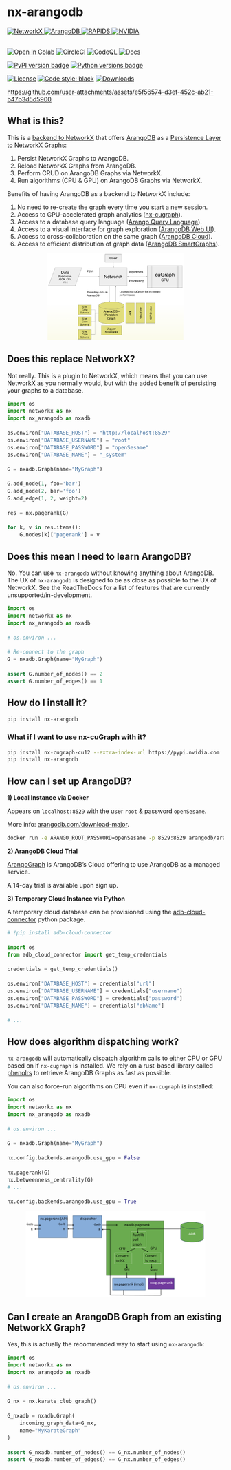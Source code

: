 # nx-arangodb

<a href="https://networkx.github.io/">
    <img src="https://avatars.githubusercontent.com/u/388785?s=200&v=4" alt="NetworkX" height="60">
</a>
<a href="https://www.arangodb.com/">
    <img src="https://arangodb.com/wp-content/uploads/2016/05/ArangoDB_logo_avocado_@1.png" alt="ArangoDB" height="60">
</a>
<a href="https://rapids.ai/">
    <img src="https://rapids.ai/images/RAPIDS-logo.png" alt="RAPIDS" height="60">
</a>
<a href="https://www.nvidia.com/en-us/startups/">
    <img src="https://insights.virti.com/content/images/2021/09/20181218-Nvidia-Inception.png" alt="NVIDIA" height="60">
</a>

<br>
<br>

<a href="https://colab.research.google.com/github/arangodb/nx-arangodb/blob/main/doc/nx_arangodb.ipynb" target="_parent"><img src="https://colab.research.google.com/assets/colab-badge.svg" alt="Open In Colab"/></a>
[![CircleCI](https://dl.circleci.com/status-badge/img/gh/arangodb/nx-arangodb/tree/main.svg?style=svg)](https://dl.circleci.com/status-badge/redirect/gh/arangodb/nx-arangodb/tree/main)
[![CodeQL](https://github.com/arangodb/nx-arangodb/actions/workflows/analyze.yml/badge.svg)](https://github.com/arangodb/nx-arangodb/actions/workflows/analyze.yml)
[![Docs](https://readthedocs.org/projects/nx-arangodb/badge/?version=latest)](https://nx-arangodb.readthedocs.io/en/latest/?badge=latest)

[![PyPI version badge](https://img.shields.io/pypi/v/nx-arangodb?color=3775A9&style=for-the-badge&logo=pypi&logoColor=FFD43B)](https://pypi.org/project/nx-arangodb/)
[![Python versions badge](https://img.shields.io/pypi/pyversions/nx-arangodb?color=3776AB&style=for-the-badge&logo=python&logoColor=FFD43B)](https://pypi.org/project/nx-arangodb/)

[![License](https://img.shields.io/github/license/arangodb/nx-arangodb?color=9E2165&style=for-the-badge)](https://github.com/arangodb/nx-arangodb/blob/main/LICENSE)
[![Code style: black](https://img.shields.io/static/v1?style=for-the-badge&label=code%20style&message=black&color=black)](https://github.com/psf/black)
[![Downloads](https://img.shields.io/pepy/dt/nx-arangodb?style=for-the-badge&color=282661
)](https://pepy.tech/project/nx-arangodb)



https://github.com/user-attachments/assets/e5f56574-d3ef-452c-ab21-b47b3d5d5900


## What is this?

This is a [backend to NetworkX](https://networkx.org/documentation/stable/reference/backends.html) that offers [ArangoDB](https://github.com/arangodb/arangodb) as a [Persistence Layer to NetworkX Graphs](https://arangodb.com/introducing-the-arangodb-networkx-persistence-layer/):
1. Persist NetworkX Graphs to ArangoDB.
2. Reload NetworkX Graphs from ArangoDB.
2. Perform CRUD on ArangoDB Graphs via NetworkX.
3. Run algorithms (CPU & GPU) on ArangoDB Graphs via NetworkX.

Benefits of having ArangoDB as a backend to NetworkX include:
1. No need to re-create the graph every time you start a new session.
2. Access to GPU-accelerated graph analytics ([nx-cugraph](https://docs.rapids.ai/api/cugraph/nightly/nx_cugraph/nx_cugraph/)).
3. Access to a database query language ([Arango Query Language](https://arangodb.com/sql-aql-comparison/)).
4. Access to a visual interface for graph exploration ([ArangoDB Web UI](https://docs.arangodb.com/stable/components/web-interface/graphs/)).
5. Access to cross-collaboration on the same graph ([ArangoDB Cloud](https://docs.arangodb.com/stable/get-started/set-up-a-cloud-instance/)).
6. Access to efficient distribution of graph data ([ArangoDB SmartGraphs](https://docs.arangodb.com/stable/graphs/smartgraphs/)).

<p align="center">
    <img src="https://raw.githubusercontent.com/arangodb/nx-arangodb/main/doc/_static/nxadb.png" style="height: 200px;">
</p>


## Does this replace NetworkX?

Not really. This is a plugin to NetworkX, which means that you can use NetworkX as you normally would, but with the added benefit of persisting your graphs to a database.

```python
import os
import networkx as nx
import nx_arangodb as nxadb

os.environ["DATABASE_HOST"] = "http://localhost:8529"
os.environ["DATABASE_USERNAME"] = "root"
os.environ["DATABASE_PASSWORD"] = "openSesame"
os.environ["DATABASE_NAME"] = "_system"

G = nxadb.Graph(name="MyGraph")

G.add_node(1, foo='bar')
G.add_node(2, bar='foo')
G.add_edge(1, 2, weight=2)

res = nx.pagerank(G)

for k, v in res.items():
    G.nodes[k]['pagerank'] = v
```

## Does this mean I need to learn ArangoDB?

No. You can use `nx-arangodb` without knowing anything about ArangoDB. The UX of `nx-arangodb` is designed to be as close as possible to the UX of NetworkX. See the ReadTheDocs for a list of features that are currently unsupported/in-development.

```python
import os
import networkx as nx
import nx_arangodb as nxadb

# os.environ ...

# Re-connect to the graph
G = nxadb.Graph(name="MyGraph")

assert G.number_of_nodes() == 2
assert G.number_of_edges() == 1
```


## How do I install it?

```bash
pip install nx-arangodb
```

### What if I want to use nx-cuGraph with it?

```bash
pip install nx-cugraph-cu12 --extra-index-url https://pypi.nvidia.com
pip install nx-arangodb
```

## How can I set up ArangoDB?

**1) Local Instance via Docker**

Appears on `localhost:8529` with the user `root` & password `openSesame`.

More info: [arangodb.com/download-major](https://arangodb.com/download-major/).

```bash
docker run -e ARANGO_ROOT_PASSWORD=openSesame -p 8529:8529 arangodb/arangodb
```

**2) ArangoDB Cloud Trial**

[ArangoGraph](https://dashboard.arangodb.cloud/home) is ArangoDB’s Cloud offering to use ArangoDB as a managed service.

A 14-day trial is available upon sign up.

**3) Temporary Cloud Instance via Python**

A temporary cloud database can be provisioned using the [adb-cloud-connector](https://github.com/arangodb/adb-cloud-connector?tab=readme-ov-file#arangodb-cloud-connector) python package.

```python
# !pip install adb-cloud-connector

import os
from adb_cloud_connector import get_temp_credentials

credentials = get_temp_credentials()

os.environ["DATABASE_HOST"] = credentials["url"]
os.environ["DATABASE_USERNAME"] = credentials["username"]
os.environ["DATABASE_PASSWORD"] = credentials["password"]
os.environ["DATABASE_NAME"] = credentials["dbName"]

# ...
```

## How does algorithm dispatching work?

`nx-arangodb` will automatically dispatch algorithm calls to either CPU or GPU based on if `nx-cugraph` is installed. We rely on a rust-based library called [phenolrs](https://github.com/arangoml/phenolrs) to retrieve ArangoDB Graphs as fast as possible.

You can also force-run algorithms on CPU even if `nx-cugraph` is installed:

```python
import os
import networkx as nx
import nx_arangodb as nxadb

# os.environ ...

G = nxadb.Graph(name="MyGraph")

nx.config.backends.arangodb.use_gpu = False

nx.pagerank(G)
nx.betweenness_centrality(G)
# ...

nx.config.backends.arangodb.use_gpu = True
```

<p align="center">
    <img src="https://raw.githubusercontent.com/arangodb/nx-arangodb/main/doc/_static/dispatch.png" style="height: 200px;">
</p>


## Can I create an ArangoDB Graph from an existing NetworkX Graph?

Yes, this is actually the recommended way to start using `nx-arangodb`:

```python
import os
import networkx as nx
import nx_arangodb as nxadb

# os.environ ...

G_nx = nx.karate_club_graph()

G_nxadb = nxadb.Graph(
    incoming_graph_data=G_nx,
    name="MyKarateGraph"
)

assert G_nxadb.number_of_nodes() == G_nx.number_of_nodes()
assert G_nxadb.number_of_edges() == G_nx.number_of_edges()
```
